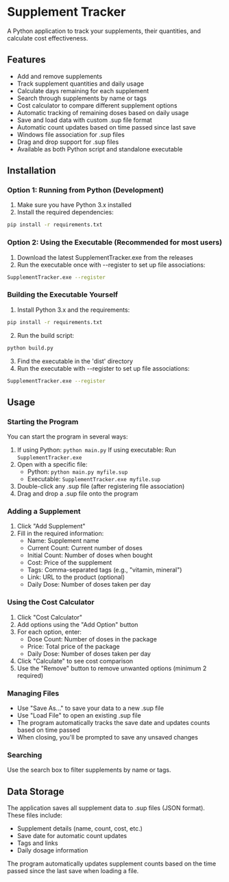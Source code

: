 # Supplement Tracker

A Python application to track your supplements, their quantities, and calculate cost effectiveness.

## Features

- Add and remove supplements
- Track supplement quantities and daily usage
- Calculate days remaining for each supplement
- Search through supplements by name or tags
- Cost calculator to compare different supplement options
- Automatic tracking of remaining doses based on daily usage
- Save and load data with custom .sup file format
- Automatic count updates based on time passed since last save
- Windows file association for .sup files
- Drag and drop support for .sup files
- Available as both Python script and standalone executable

## Installation

### Option 1: Running from Python (Development)

1. Make sure you have Python 3.x installed
2. Install the required dependencies:
```bash
pip install -r requirements.txt
```

### Option 2: Using the Executable (Recommended for most users)

1. Download the latest SupplementTracker.exe from the releases
2. Run the executable once with --register to set up file associations:
```bash
SupplementTracker.exe --register
```

### Building the Executable Yourself

1. Install Python 3.x and the requirements:
```bash
pip install -r requirements.txt
```

2. Run the build script:
```bash
python build.py
```

3. Find the executable in the 'dist' directory
4. Run the executable with --register to set up file associations:
```bash
SupplementTracker.exe --register
```

## Usage

### Starting the Program

You can start the program in several ways:
1. If using Python: `python main.py`
   If using executable: Run `SupplementTracker.exe`
2. Open with a specific file: 
   - Python: `python main.py myfile.sup`
   - Executable: `SupplementTracker.exe myfile.sup`
3. Double-click any .sup file (after registering file association)
4. Drag and drop a .sup file onto the program

### Adding a Supplement

1. Click "Add Supplement"
2. Fill in the required information:
   - Name: Supplement name
   - Current Count: Current number of doses
   - Initial Count: Number of doses when bought
   - Cost: Price of the supplement
   - Tags: Comma-separated tags (e.g., "vitamin, mineral")
   - Link: URL to the product (optional)
   - Daily Dose: Number of doses taken per day

### Using the Cost Calculator

1. Click "Cost Calculator"
2. Add options using the "Add Option" button
3. For each option, enter:
   - Dose Count: Number of doses in the package
   - Price: Total price of the package
   - Daily Dose: Number of doses taken per day
4. Click "Calculate" to see cost comparison
5. Use the "Remove" button to remove unwanted options (minimum 2 required)

### Managing Files

- Use "Save As..." to save your data to a new .sup file
- Use "Load File" to open an existing .sup file
- The program automatically tracks the save date and updates counts based on time passed
- When closing, you'll be prompted to save any unsaved changes

### Searching

Use the search box to filter supplements by name or tags.

## Data Storage

The application saves all supplement data to .sup files (JSON format). These files include:
- Supplement details (name, count, cost, etc.)
- Save date for automatic count updates
- Tags and links
- Daily dosage information

The program automatically updates supplement counts based on the time passed since the last save when loading a file. 